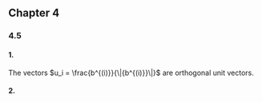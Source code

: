 ## Chapter 4

### 4.5

#### 1.

The vectors $u_i = \frac{b^{(i)}}{\|{b^{(i)}}\|}$ are orthogonal unit vectors.

#### 2.
